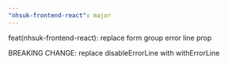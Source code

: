 ```yaml
---
"nhsuk-frontend-react": major
---
```


feat(nhsuk-frontend-react): replace form group error line prop

BREAKING CHANGE: replace disableErrorLine with withErrorLine
